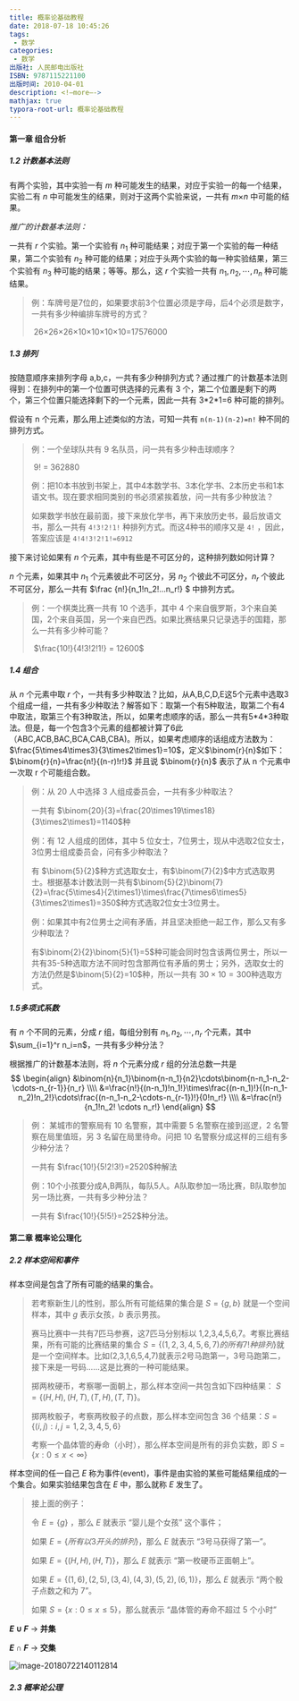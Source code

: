 ```yaml
---
title: 概率论基础教程
date: 2018-07-18 10:45:26
tags:
 - 数学
categories:
 - 数学
出版社: 人民邮电出版社
ISBN: 9787115221100
出版时间: 2010-04-01
description: <!—more—->
mathjax: true
typora-root-url: 概率论基础教程
---
```


#### 第一章 组合分析

##### 1.2 计数基本法则

有两个实验，其中实验一有 $m$ 种可能发生的结果，对应于实验一的每一个结果，实验二有 $n$ 中可能发生的结果，则对于这两个实验来说，一共有 $m\times$$n$ 中可能的结果。

*推广的计数基本法则：*

一共有 $r$ 个实验。第一个实验有 $n_1$ 种可能结果；对应于第一个实验的每一种结果，第二个实验有 $n_2$ 种可能的结果；对应于头两个实验的每一种实验结果，第三个实验有 $n_3$ 种可能的结果；等等。那么，这 $r$ 个实验一共有 $n_1,n_2,\cdots,n_n$ 种可能结果。

> 例：车牌号是7位的，如果要求前3个位置必须是字母，后4个必须是数字，一共有多少种编排车牌号的方式？
>
> ​	26$\times$26$\times$26$\times$10$\times$10$\times$10$\times$10$=$17576000

##### 1.3 排列

按随意顺序来排列字母 a,b,c，一共有多少种排列方式？通过推广的计数基本法则得到：在排列中的第一个位置可供选择的元素有 3 个，第二个位置是剩下的两个，第三个位置只能选择剩下的一个元素，因此一共有 3\*2\*1=6 种可能的排列。

假设有 n 个元素，那么用上述类似的方法，可知一共有 `n(n-1)(n-2)=n!` 种不同的排列方式。

> 例：一个垒球队共有 9 名队员，问一共有多少种击球顺序？
>
> ​	9! = 362880
>
> 例：把10本书放到书架上，其中4本数学书、3本化学书、2本历史书和1本语文书。现在要求相同类别的书必须紧挨着放，问一共有多少种放法？
>
> ​	如果数学书放在最前面，接下来放化学书，再下来放历史书，最后放语文书，那么一共有 `4!3!2!1!` 种排列方式。而这4种书的顺序又是 `4!` ，因此，答案应该是 `4!4!3!2!1!=6912`

接下来讨论如果有 $n$ 个元素，其中有些是不可区分的，这种排列数如何计算？

$n$ 个元素，如果其中 $n_1$ 个元素彼此不可区分，另 $n_2$ 个彼此不可区分，$n_r$ 个彼此不可区分，那么一共有 $\frac {n!}{n_1!n_2!...n_r!} $ 中排列方式。

> 例：一个棋类比赛一共有 10 个选手，其中 4 个来自俄罗斯，3个来自美国，2个来自英国，另一个来自巴西。如果比赛结果只记录选手的国籍，那么一共有多少种可能？
>
> ​        $\frac{10!}{4!3!2!1!}  = 12600$

##### 1.4 组合

从 $n$ 个元素中取 $r$ 个，一共有多少种取法？比如，从A,B,C,D,E这5个元素中选取3个组成一组，一共有多少种取法？解答如下：取第一个有5种取法，取第二个有4中取法，取第三个有3种取法，所以，如果考虑顺序的话，那么一共有5\*4\*3种取法。但是，每一个包含3个元素的组都被计算了6此（ABC,ACB,BAC,BCA,CAB,CBA)。所以，如果考虑顺序的话组成方法数为：$\frac{5\times4\times3}{3\times2\times1}=10$，定义$\binom{r}{n}$如下：$\binom{r}{n}=\frac{n!}{(n-r)!r!}$ 并且说 $\binom{r}{n}$ 表示了从 n 个元素中一次取 r 个可能组合数。

> 例：从 20 人中选择 3 人组成委员会，一共有多少种取法？
>
> 一共有 $\binom{20}{3}=\frac{20\times19\times18}{3\times2\times1}=1140$种
>
> 例：有 12 人组成的团体，其中 5 位女士，7位男士，现从中选取2位女士，3位男士组成委员会，问有多少种取法？
>
> 有 $\binom{5}{2}$种方式选取女士，有$\binom{7}{2}$中方式选取男士。根据基本计数法则一共有$\binom{5}{2}\binom{7}{2}=\frac{5\times4}{2\times1}\times\frac{7\times6\times5}{3\times2\times1}=350$种方式选取2位女士3位男士。
>
> 例：如果其中有2位男士之间有矛盾，并且坚决拒绝一起工作，那么又有多少种取法？
>
> 有$\binom{2}{2}\binom{5}{1}=5$种可能会同时包含该两位男士，所以一共有35-5种选取方法不同时包含那两位有矛盾的男士；另外，选取女士的方法仍然是$\binom{5}{2}=10$种，所以一共有 $30\times10=300$种选取方式。

##### 1.5多项式系数

有 $n$ 个不同的元素，分成 $r$ 组，每组分别有 $n_1,n_2,\cdots,n_r$ 个元素，其中$\sum_{i=1}^r n_i=n$，一共有多少种分法？

根据推广的计数基本法则，将 $n$ 个元素分成 $r$ 组的分法总数一共是
$$
\begin{align}
&\binom{n}{n_1}\binom{n-n_1}{n2}\cdots\binom{n-n_1-n_2-\cdots-n_{r-1}}{n_r} \\\\
&=\frac{n!}{(n-n_1)!n_1!}\times\frac{(n-n_1)!}{(n-n_1-n_2)!n_2!}\cdots\frac{(n-n_1-n_2-\cdots-n_{r-1})!}{0!n_r!} \\\\
&=\frac{n!}{n_1!n_2! \cdots n_r!}
\end{align}
$$

> 例： 某城市的警察局有 10 名警察，其中需要 5 名警察在接到巡逻，2 名警察在局里值班，另 3 名留在局里待命。问把 10 名警察分成这样的三组有多少种分法？
>
> 一共有 $\frac{10!}{5!2!3!}=2520$种解法
>
> 例：10个小孩要分成A,B两队，每队5人。A队取参加一场比赛，B队取参加另一场比赛，一共有多少种分法？
>
> 一共有 $\frac{10!}{5!5!}=252$种分法。



#### 第二章 概率论公理化

##### 2.2 样本空间和事件

样本空间是包含了所有可能的结果的集合。

> 若考察新生儿的性别，那么所有可能结果的集合是 $S=\{g,b\}$ 就是一个空间样本，其中 $g$ 表示女孩，$b$ 表示男孩。
>
> 赛马比赛中一共有7匹马参赛，这7匹马分别标以 1,2,3,4,5,6,7。考察比赛结果，所有可能的比赛结果的集合 $S=\{(1,2,3,4,5,6,7)的所有7!种排列\}$就是一个空间样本。比如(2,3,1,6,5,4,7)就表示2号马跑第一，3号马跑第二，接下来是一号码......这是比赛的一种可能结果。
>
> 掷两枚硬币，考察哪一面朝上，那么样本空间一共包含如下四种结果： $S=\{(H,H),(H,T),(T,H),(T,T)\}$。
>
> 掷两枚骰子，考察两枚骰子的点数，那么样本空间包含 $36$ 个结果：$S=\{(i,j):i,j=1,2,3,4,5,6\}$
>
> 考察一个晶体管的寿命（小时），那么样本空间是所有的非负实数，即 $S=\{x:0 \leq x<\infty\}$

样本空间的任一自己 $E$ 称为事件(event)，事件是由实验的某些可能结果组成的一个集合。如果实验结果包含在 $E$ 中，那么就称 $E$ 发生了。

> 接上面的例子：
>
> 令 $E=\{g\}$ ，那么 $E$ 就表示 “婴儿是个女孩” 这个事件；
>
> 如果 $E=\{所有以3开头的排列\}$，那么 $E$ 就表示 “3号马获得了第一”。
>
> 如果 $E=\{(H,H),(H,T)\}$，那么 $E$ 就表示 “第一枚硬币正面朝上”。
>
> 如果 $E=\{(1,6),(2,5),(3,4),(4,3),(5,2),(6,1)\}$，那么 $E$ 就表示 “两个骰子点数之和为 $7$”。
>
> 如果 $S=\{x:0 \leq x \leq 5\}$，那么就表示 “晶体管的寿命不超过 $5$ 个小时”

**$E \cup F$** -> **并集**

**$E \cap F$** -> **交集**

![image-20180722140112814](image-20180722140112814.png)

##### 2.3 概率论公理



